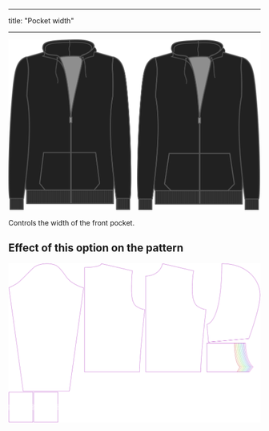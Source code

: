 - - -
title: "Pocket width"
- - -

![Pocket width](./pocketwidth.svg)

Controls the width of the front pocket.

## Effect of this option on the pattern

![This image shows the effect of this option by superimposing several variants that have a different value for this option](huey_pocketwidth_sample.svg "Effect of this option on the pattern")
